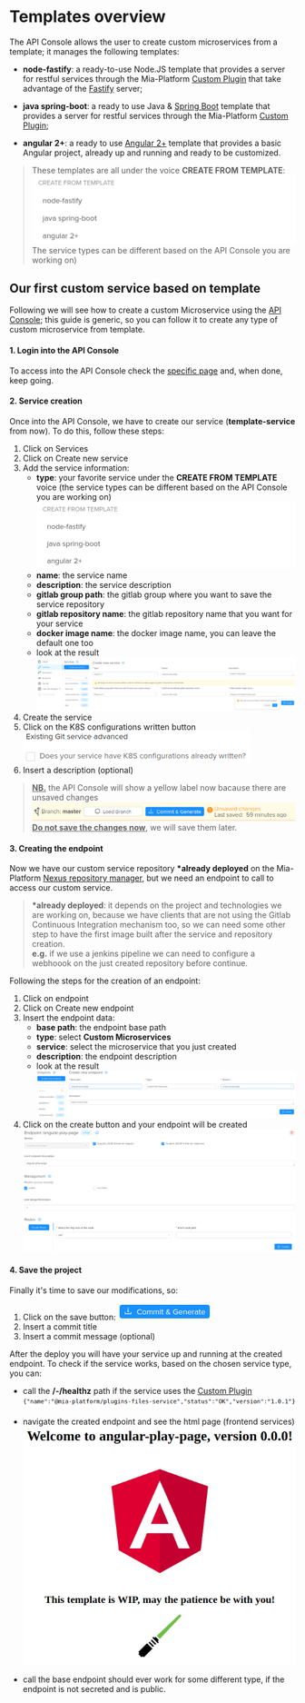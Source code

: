 # Templates overview

The API Console allows the user to create custom microservices from a template;
it manages the following templates:
 * **node-fastify**: a ready-to-use Node.JS template that provides a server for restful services through the Mia-Platform [Custom Plugin](/development_suite/api-console/api-design/plugin_baas_4/#factory-esposta-da-custom-plugin-lib) that take advantage of the <a href="https://www.fastify.io/" target="_blank">Fastify</a> server;

 * **java spring-boot**: a ready to use Java & <a href="https://spring.io/projects/spring-boot" target="_blank">Spring Boot</a> template that provides a server for restful services through the Mia-Platform [Custom Plugin](/development_suite/api-console/api-design/plugin_baas_4/#factory-esposta-da-custom-plugin-lib);

 * **angular 2+**: a ready to use <a href="https://angular.io/" target="_blank">Angular 2+</a> template that provides a basic Angular project, already up and running and ready to be customized.

> These templates are all under the voice **CREATE FROM TEMPLATE**:
> ![](img/Service_create_from_template.png)<br>
> The service types can be different based on the API Console you are working on)

## Our first custom service based on template

Following we will see how to create a custom Microservice using the [API Console](/development_suite/overview-dev-suite/); this guide is generic, so you can follow it to create any type of custom microservice from template.

#### 1. Login into the API Console
To access into the API Console check the [specific page](/development_suite/api-console/accedi_apiconsole/) and, when done, keep going.

#### 2. Service creation
Once into the API Console, we have to create our service (__template-service__ from now).
To do this, follow these steps:

 1. Click on Services
 2. Click on Create new service
 3. Add the service information:
    * **type**: your favorite service under the __CREATE FROM TEMPLATE__ voice (the service types can be different based on the API Console you are working on)<br>![](img/Service_create_from_template.png)
    * **name**: the service name
    * **description**: the service description
    * **gitlab group path**: the gitlab group where you want to save the service repository
    * **gitlab repository name**: the gitlab repository name that you want for your service
    * **docker image name**: the docker image name, you can leave the default one too
    * look at the result<br>![](img/Service_from_template_creation_page.png)
 4. Create the service
 5. Click on the K8S configurations written button<br>![](img/k8s_already_written_configs.png)
 6. Insert a description (optional)

> <u>**NB.**</u> the API Console will show a yellow label now bacause there are unsaved changes
>![](img/API_console_unsaved_changes.png)
> <u>**Do not save the changes now**</u>, we will save them later.

#### 3. Creating the endpoint

Now we have our custom service repository __*already deployed__ on the Mia-Platform <a href="https://nexus.mia-platform.eu/" target="_blank">Nexus repository manager</a>, but we need an endpoint to call to access our custom service.

>__*already deployed__: it depends on the project and technologies we are working on, because we have clients that are not using the Gitlab Continuous Integration mechanism too, so we can need some other step to have the first image built after the service and repository creation.<br>
>**e.g.** if we use a jenkins pipeline we can need to configure a webhoook on the just created repository before continue.

Following the steps for the creation of an endpoint:

 1. Click on endpoint
 2. Click on Create new endpoint
 3. Insert the endpoint data:
    * **base path**: the endpoint base path
    * **type**: select __Custom Microservices__
    * **service**: select the microservice that you just created
    * **description**: the endpoint description
    * look at the result<br>![](img/Endpoint_custom_microservices_creation.png)
 4. Click on the create button and your endpoint will be created<br>![](img/Endpoint_custom_microservices_created.png)

#### 4. Save the project
Finally it's time to save our modifications, so:

1. Click on the save button: ![](img/commit_and_generate.png)
2. Insert a commit title
3. Insert a commit message (optional)

After the deploy you will have your service up and running at the created endpoint.
To check if the service works, based on the chosen service type, you can:

 * call the **/-/healthz** path if the service uses the [Custom Plugin](/development_suite/api-console/api-design/plugin_baas_4/#factory-esposta-da-custom-plugin-lib)<br>![](img/healthz_response.png)<br>

 * navigate the created endpoint and see the html page (frontend services)<br>![](img/angular_template_page.png)
 * call the base endpoint should ever work for some different type, if the endpoint is not secreted and is public.